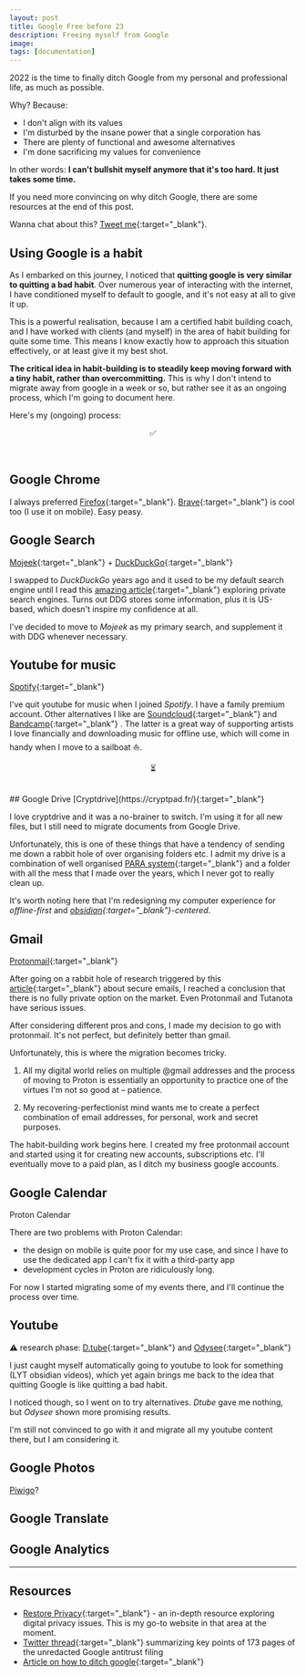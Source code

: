 ```yaml
---
layout: post
title: Google Free before 23
description: Freeing myself from Google
image: 
tags: [documentation]
---
```


2022 is the time to finally ditch Google from my personal and professional life, as much as possible.

Why? Because:
- I don't align with its values
- I'm disturbed by the insane power that a single corporation has
- There are plenty of functional and awesome alternatives
- I'm done sacrificing my values for convenience

In other words: **I can't bullshit myself anymore that it's too hard. It just takes some time.**

If you need more convincing on why ditch Google, there are some resources at the end of this post.

Wanna chat about this? [Tweet me](https://twitter.com/michalkorzonek){:target="_blank"}.

## Using Google is a habit

As I embarked on this journey, I noticed that **quitting google is very similar to quitting a bad habit**. Over numerous year of interacting with the internet, I have conditioned myself to default to google, and it's not easy at all to give it up.

This is a powerful realisation, because I am a certified habit building coach, and I have worked with clients (and myself) in the area of habit building for quite some time. This means I know exactly how to approach this situation effectively, or at least give it my best shot.

**The critical idea in habit-building is to steadily keep moving forward with a tiny habit, rather than overcommitting.** This is why I don't intend to migrate away from google in a week or so, but rather see it as an ongoing process, which I'm going to document here. 

Here's my (ongoing) process:

<p align="center">✅</p><br>

## Google Chrome
I always preferred [Firefox](https://www.mozilla.org/en-GB/firefox/new/){:target="_blank"}. [Brave](https://brave.com/){:target="_blank"} is cool too (I use it on mobile). Easy peasy.

## Google Search
[Mojeek](https://www.mojeek.com/){:target="_blank"} + [DuckDuckGo](https://duckduckgo.com/){:target="_blank"}

I swapped to *DuckDuckGo* years ago and it used to be my default search engine until I read this [amazing article](https://restoreprivacy.com/private-search-engine/){:target="_blank"} exploring private search engines. Turns out DDG stores some information, plus it is US-based, which doesn't inspire my confidence at all.

I've decided to move to *Mojeek* as my primary search, and supplement it with DDG whenever necessary.

## Youtube for music
[Spotify](http://spotify.com/){:target="_blank"}

I've quit youtube for music when I joined *Spotify*. I have a family premium account. Other alternatives I like are [Soundcloud](https://soundcloud.com){:target="_blank"} and [Bandcamp](https://bandcamp.com/){:target="_blank"} . The latter is a great way of supporting artists I love financially and downloading music for offline use, which will come in handy when I move to a sailboat ⛵️.

<p align="center">⏳</p><br>
## Google Drive
[Cryptdrive](https://cryptpad.fr/){:target="_blank"}

I love cryptdrive and it was a no-brainer to switch. I'm using it for all new files, but I still need to migrate documents from Google Drive.

Unfortunately, this is one of these things that have a tendency of sending me down a rabbit hole of over organising folders etc. I admit my drive is a combination of well organised [PARA system](https://fortelabs.co/blog/para/){:target="_blank"} and a folder with all the mess that I made over the years, which I never got to really clean up.

It's worth noting here that I'm redesigning my computer experience for *offline-first* and *[obsidian](https://obsidian.md/){:target="_blank"}-centered*. 

## Gmail
[Protonmail](https://protonmail.com/){:target="_blank"}

After going on a rabbit hole of research triggered by this [article](https://restoreprivacy.com/email/secure/){:target="_blank"}  about secure emails, I reached a conclusion that there is no fully private option on the market. Even Protonmail and Tutanota have serious issues.

After considering different pros and cons, I made my decision to go with protonmail. It's not perfect, but definitely better than gmail.

Unfortunately, this is where the migration becomes tricky.

1) All my digital world relies on multiple @gmail addresses and the process of moving to Proton is essentially an opportunity to practice one of the virtues I'm not so good at – patience.

2) My recovering-perfectionist mind wants me to create a perfect combination of email addresses, for personal, work and secret purposes.

The habit-building work begins here. I created my free protonmail account and started using it for creating new accounts, subscriptions etc. I'll eventually move to a paid plan, as I ditch my business google accounts.

## Google Calendar
Proton Calendar

There are two problems with Proton Calendar:

- the design on mobile is quite poor for my use case, and since I have to use the dedicated app I can't fix it with a third-party app
- development cycles in Proton are ridiculously long.

For now I started migrating some of my events there, and I'll continue the process over time.

## Youtube
⚠️ research phase: [D.tube](https://d.tube/){:target="_blank"} and [Odysee](https://odysee.com/){:target="_blank"}

I just caught myself automatically going to youtube to look for something (LYT obsidian videos), which yet again brings me back to the idea that quitting Google is like quitting a bad habit.

I noticed though, so I went on to try alternatives. *Dtube* gave me nothing, but *Odysee* shown more promising results.

I'm still not convinced to go with it and migrate all my youtube content there, but I am considering it.

## Google Photos
[Piwigo](https://www.piwigo.org/)?

## Google Translate


## Google Analytics
 
<hr>

## Resources
- [Restore Privacy](https://restoreprivacy.com/){:target="_blank"} - an in-depth resource exploring digital privacy issues. This is my go-to website in that area at the moment.
- [Twitter thread](https://twitter.com/fasterthanlime/status/1452053938195341314){:target="_blank"} summarizing key points of 173 pages of the unredacted Google antitrust filing
- [Article on how to ditch google](https://koshinan.com/how-to-completely-ditch-google/){:target="_blank"}
